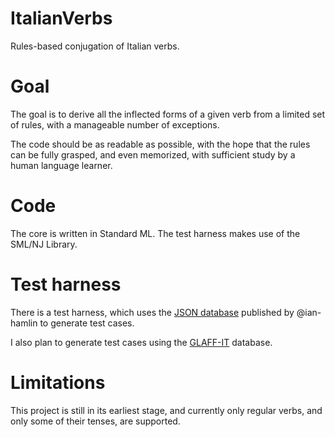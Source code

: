 # ItalianVerbs

Rules-based conjugation of Italian verbs.

# Goal

The goal is to derive all the inflected forms of a given verb from a limited
set of rules, with a manageable number of exceptions.

The code should be as readable as possible, with the hope that the rules
can be fully grasped, and even memorized, with sufficient study by a human
language learner.

# Code

The core is written in Standard ML. The test harness makes use of the SML/NJ
Library.

# Test harness

There is a test harness, which uses the [JSON database](https://github.com/ian-hamlin/verb-data)
published by @ian-hamlin to generate test cases.

I also plan to generate test cases using the [GLAFF-IT](http://redac.univ-tlse2.fr/lexiques/glaffit.html)
database.

# Limitations

This project is still in its earliest stage, and currently only regular verbs,
and only some of their tenses, are supported.
